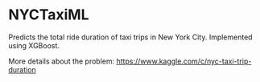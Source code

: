 # NYCTaxiML

Predicts the total ride duration of taxi trips in New York City. Implemented using XGBoost.

More details about the problem: https://www.kaggle.com/c/nyc-taxi-trip-duration
